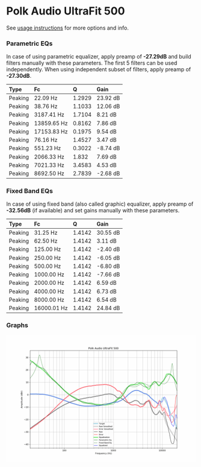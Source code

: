 # Polk Audio UltraFit 500
See [usage instructions](https://github.com/jaakkopasanen/AutoEq#usage) for more options and info.

### Parametric EQs
In case of using parametric equalizer, apply preamp of **-27.29dB** and build filters manually
with these parameters. The first 5 filters can be used independently.
When using independent subset of filters, apply preamp of **-27.30dB**.

| Type    | Fc          |      Q | Gain     |
|:--------|:------------|:-------|:---------|
| Peaking | 22.09 Hz    | 1.2929 | 23.92 dB |
| Peaking | 38.76 Hz    | 1.1033 | 12.06 dB |
| Peaking | 3187.41 Hz  | 1.7104 | 8.21 dB  |
| Peaking | 13859.65 Hz | 0.8162 | 7.86 dB  |
| Peaking | 17153.83 Hz | 0.1975 | 9.54 dB  |
| Peaking | 76.16 Hz    | 1.4527 | 3.47 dB  |
| Peaking | 551.23 Hz   | 0.3022 | -8.74 dB |
| Peaking | 2066.33 Hz  | 1.832  | 7.69 dB  |
| Peaking | 7021.33 Hz  | 3.4583 | 4.53 dB  |
| Peaking | 8692.50 Hz  | 2.7839 | -2.68 dB |

### Fixed Band EQs
In case of using fixed band (also called graphic) equalizer, apply preamp of **-32.56dB**
(if available) and set gains manually with these parameters.

| Type    | Fc          |      Q | Gain     |
|:--------|:------------|:-------|:---------|
| Peaking | 31.25 Hz    | 1.4142 | 30.55 dB |
| Peaking | 62.50 Hz    | 1.4142 | 3.11 dB  |
| Peaking | 125.00 Hz   | 1.4142 | -2.40 dB |
| Peaking | 250.00 Hz   | 1.4142 | -6.05 dB |
| Peaking | 500.00 Hz   | 1.4142 | -6.80 dB |
| Peaking | 1000.00 Hz  | 1.4142 | -7.66 dB |
| Peaking | 2000.00 Hz  | 1.4142 | 6.59 dB  |
| Peaking | 4000.00 Hz  | 1.4142 | 6.73 dB  |
| Peaking | 8000.00 Hz  | 1.4142 | 6.54 dB  |
| Peaking | 16000.01 Hz | 1.4142 | 24.84 dB |

### Graphs
![](./Polk%20Audio%20UltraFit%20500.png)